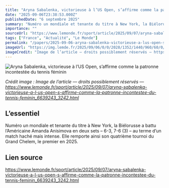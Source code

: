 ```yaml
---
title: "Aryna Sabalenka, victorieuse à l’US Open, s’affirme comme la patronne incontestée du tennis féminin"
date: "2025-09-06T23:38:53.000Z"
publishedDate: "6 septembre 2025"
summary: "Numéro un mondiale et tenante du titre à New York, la Biélorusse a battu l’Américaine Amanda Anisimova en deux sets – 6-3, 7-6 (3) – au terme d’un match haché mais intense. Elle remporte ainsi son quatrième tournoi du Grand Chelem, le premier en 2025."
importance: ""
sourceUrl: "https://www.lemonde.fr/sport/article/2025/09/07/aryna-sabalenka-victorieuse-a-l-us-open-s-affirme-comme-la-patronne-incontestee-du-tennis-feminin_6639243_3242.html"
tags: ["France", "Actualité", "Le Monde"]
permalink: "/papers/2025-09-06-aryna-sabalenka-victorieuse-a-lus-open-saffirme-comme-la-patronne-incontestee-du-tennis-feminin"
imageUrl: "https://img.lemde.fr/2025/09/06/0/0/2028/1352/1440/960/60/0/0876bdf_ftp-import-images-1-cnogzzana0k0-2025-09-06t223638z-974367072-mt1usatoday27020802-rtrmadp-3-tennis-us-open.JPG"
imageCredit: "Image de l’article — droits possiblement réservés — https://www.lemonde.fr/sport/article/2025/09/07/aryna-sabalenka-victorieuse-a-l-us-open-s-affirme-comme-la-patronne-incontestee-du-tennis-feminin_6639243_3242.html"
---
```


![Aryna Sabalenka, victorieuse à l’US Open, s’affirme comme la patronne incontestée du tennis féminin](https://img.lemde.fr/2025/09/06/0/0/2028/1352/1440/960/60/0/0876bdf_ftp-import-images-1-cnogzzana0k0-2025-09-06t223638z-974367072-mt1usatoday27020802-rtrmadp-3-tennis-us-open.JPG)

*Crédit image : Image de l’article — droits possiblement réservés — https://www.lemonde.fr/sport/article/2025/09/07/aryna-sabalenka-victorieuse-a-l-us-open-s-affirme-comme-la-patronne-incontestee-du-tennis-feminin_6639243_3242.html*

## L’essentiel

Numéro un mondiale et tenante du titre à New York, la Biélorusse a battu l’Américaine Amanda Anisimova en deux sets – 6-3, 7-6 (3) – au terme d’un match haché mais intense. Elle remporte ainsi son quatrième tournoi du Grand Chelem, le premier en 2025.

## Lien source

https://www.lemonde.fr/sport/article/2025/09/07/aryna-sabalenka-victorieuse-a-l-us-open-s-affirme-comme-la-patronne-incontestee-du-tennis-feminin_6639243_3242.html
